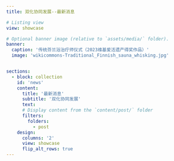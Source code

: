 ```yaml
---
title: 双化协同发展--最新消息

# Listing view
view: showcase

# Optional banner image (relative to `assets/media/` folder).
banner:
  caption: '传统芬兰浴治疗师仪式（2023维基爱活遗产得奖作品）'
  image: 'wikicommons-Traditional_Finnish_sauna_whisking.jpg'


sections:
  - block: collection
    id: 'news'
    content:
      title: '最新消息'
      subtitle: '双化协同发展'
      text: 
      # Display content from the `content/post/` folder
      filters:
        folders:
          - post
    design:
      columns: '2'
      view: showcase
      flip_alt_rows: true
---
```



<span style="color: #cf4a31;"><i class="ai ai-ideas-repec ai-3x fa-bounce"></i></span>
